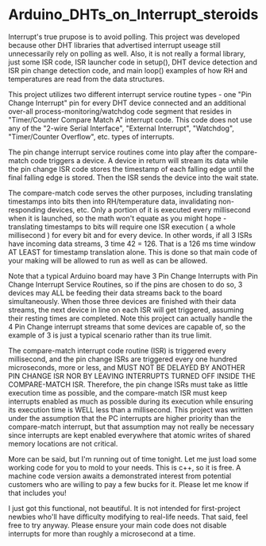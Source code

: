 # Arduino_DHTs_on_Interrupt_steroids
Interrupt's true prupose is to avoid polling.  This project was developed because other DHT libraries that advertised interrupt useage still unnecessarily rely on polling as well.  Also, it is not really a formal library, just some ISR code, ISR launcher code in setup(), DHT device detection and ISR pin change detection code, and main loop() examples of how RH and temperatures are read from the data structures.

This project utilizes two different interrupt service routine types - one "Pin Change Interrupt" pin for every DHT device connected and an additional over-all process-monitoring/watchdog code segment that resides in "Timer/Counter Compare Match A" interrupt code.  This code does not use any of the "2-wire Serial Interface", "External Interrupt", "Watchdog", "Timer/Counter Overflow", etc. types of interrupts.

The pin change interrupt service routines come into play after the compare-match code triggers a device.  A device in return will stream its data while the pin change ISR code stores the timestamp of each falling edge until the final falling edge is stored.  Then the ISR sends the device into the wait state.

The compare-match code serves the other purposes, including translating timestamps into bits then into RH/temperature data, invalidating non-responding devices, etc.  Only a portion of it is executed every millisecond when it is launched, so the math won't equate as you might hope - translating timestamps to bits will require one ISR execution ( a whole millisecond ) for every bit and for every device.  In other words, if all 3 ISRs have incoming data streams, 3 time 42 = 126.  That is a 126 ms time window AT LEAST for timestamp translation alone.   This is done so that main code of your making will be allowed to run as well as can be allowed.

Note that a typical Arduino board may have 3 Pin Change Interrupts with Pin Change Interrupt Service Routines, so if the pins are chosen to do so, 3 devices may ALL be feeding their data streams back to the board simultaneously.  When those three devices are finished with their data streams, the next device in line on each ISR will get triggered, assuming their resting times are completed.  Note this project can actually handle the 4 Pin Change interrupt streams that some devices are capable of, so the example of 3 is just a typical scenario rather than its true limit.

The compare-match interrupt code routine (ISR) is triggered every millisecond, and the pin change ISRs are triggered every one hundred microseconds, more or less, and MUST NOT BE DELAYED BY ANOTHER PIN CHANGE ISR NOR BY LEAVING INTERRUPTS TURNED OFF INSIDE THE COMPARE-MATCH ISR.  Therefore, the pin change ISRs must take as little execution time as possible, and the compare-match ISR must keep interrupts enabled as much as possible during its execution while ensuring its execution time is WELL less than a millisecond.  This project was written under the assumption that the PC interrupts are higher priority than the compare-match interrupt, but that assumption may not really be necessary since interrupts are kept enabled everywhere that atomic writes of shared memory locations are not critical.

More can be said, but I'm running out of time tonight.  Let me just load some working code for you to mold to your needs.  This is c++, so it is free.  A machine code version awaits a demonstrated interest from potential customers who are willing to pay a few bucks for it.  Please let me know if that includes you!

I just got this functional, not beautiful.  It is not intended for first-project newbies who'll have difficulty modifying to real-life needs.  That said, feel free to try anyway.  Please ensure your main code does not disable interrupts for more than roughly a microsecond at a time.
